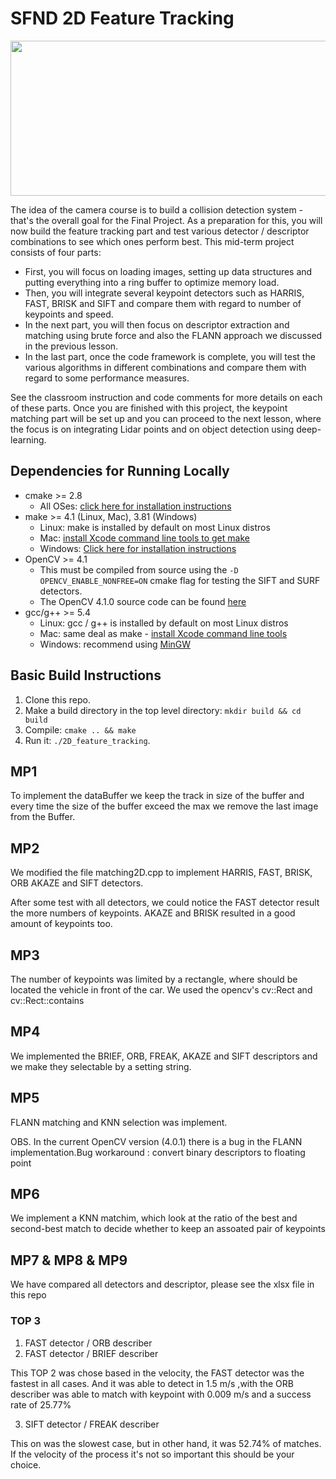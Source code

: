 # SFND 2D Feature Tracking

<img src="images/keypoints.png" width="820" height="248" />

The idea of the camera course is to build a collision detection system - that's the overall goal for the Final Project. As a preparation for this, you will now build the feature tracking part and test various detector / descriptor combinations to see which ones perform best. This mid-term project consists of four parts:

* First, you will focus on loading images, setting up data structures and putting everything into a ring buffer to optimize memory load. 
* Then, you will integrate several keypoint detectors such as HARRIS, FAST, BRISK and SIFT and compare them with regard to number of keypoints and speed. 
* In the next part, you will then focus on descriptor extraction and matching using brute force and also the FLANN approach we discussed in the previous lesson. 
* In the last part, once the code framework is complete, you will test the various algorithms in different combinations and compare them with regard to some performance measures. 

See the classroom instruction and code comments for more details on each of these parts. Once you are finished with this project, the keypoint matching part will be set up and you can proceed to the next lesson, where the focus is on integrating Lidar points and on object detection using deep-learning. 

## Dependencies for Running Locally
* cmake >= 2.8
  * All OSes: [click here for installation instructions](https://cmake.org/install/)
* make >= 4.1 (Linux, Mac), 3.81 (Windows)
  * Linux: make is installed by default on most Linux distros
  * Mac: [install Xcode command line tools to get make](https://developer.apple.com/xcode/features/)
  * Windows: [Click here for installation instructions](http://gnuwin32.sourceforge.net/packages/make.htm)
* OpenCV >= 4.1
  * This must be compiled from source using the `-D OPENCV_ENABLE_NONFREE=ON` cmake flag for testing the SIFT and SURF detectors.
  * The OpenCV 4.1.0 source code can be found [here](https://github.com/opencv/opencv/tree/4.1.0)
* gcc/g++ >= 5.4
  * Linux: gcc / g++ is installed by default on most Linux distros
  * Mac: same deal as make - [install Xcode command line tools](https://developer.apple.com/xcode/features/)
  * Windows: recommend using [MinGW](http://www.mingw.org/)

## Basic Build Instructions

1. Clone this repo.
2. Make a build directory in the top level directory: `mkdir build && cd build`
3. Compile: `cmake .. && make`
4. Run it: `./2D_feature_tracking`.

## MP1

To implement the dataBuffer we keep the track in size of the buffer and every time the size of the buffer exceed the max we remove the last image from the Buffer.

## MP2 

We modified the file matching2D.cpp to implement HARRIS, FAST, BRISK, ORB AKAZE and SIFT detectors. 


After some test with all detectors, we could notice the FAST detector result the more numbers of keypoints. AKAZE and BRISK resulted in a good amount of keypoints too.


## MP3

The number of keypoints was limited by a rectangle, where should be located the vehicle in front of the car. We used the opencv's cv::Rect and cv::Rect::contains

## MP4

We implemented the BRIEF, ORB, FREAK, AKAZE and SIFT descriptors and we make they selectable by a setting string.

## MP5 

FLANN matching and KNN selection was implement. 

OBS. In the current OpenCV  version (4.0.1) there is a bug in the FLANN implementation.Bug workaround : convert binary descriptors to floating point 

## MP6

We implement a KNN matchim, which look at the ratio of the best and second-best match to decide whether to keep an assoated pair of keypoints

## MP7 & MP8 & MP9

We have compared all detectors and descriptor, please see the xlsx file in this repo

### TOP 3

1. FAST detector / ORB describer 
2. FAST detector / BRIEF describer

This TOP 2 was chose based in the velocity, the FAST detector was the fastest in all cases. And it was able to detect in 1.5 m/s
,with the ORB describer was able to match with keypoint with 0.009 m/s and a success rate of 25.77%
 
3. SIFT detector / FREAK describer

This on was the slowest case, but in other hand, it was 52.74% of matches. If the velocity of the process it's not so important this should be your choice.
